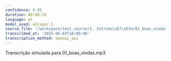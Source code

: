 ```yaml
---
confidence: 0.95
duration: 00:00:10
language: pt
model_used: whisper-1
source_file: "/workspace/test_course/1. Introdu\xE7\xE3o/01_boas_vindas.mp3"
transcribed_at: '2025-06-03T10:00:00'
transcription_method: openai_api
---
```

Transcrição simulada para 01_boas_vindas.mp3